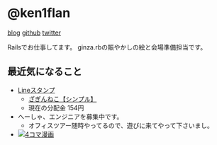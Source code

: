 # @ken1flan

[blog](https://www.tumblr.com/blog/ken1flan)
[github](https://github.com/ken1flan)
[twitter](https://twitter.com/ken1flan)

Railsでお仕事してます。
ginza.rbの賑やかしの絵と会場準備担当です。

## 最近気になること
* [Lineスタンプ](https://github.com/ginzarb/zagin_stamps)
  * [ざぎんねこ【シンプル】](https://store.line.me/stickershop/product/1362490)
  * 現在の分配金 154円
* へーしゃ、エンジニアを募集中です。
  * オフィスツアー随時やってるので、遊びに来てやって下さいまし。
* [![4コマ漫画](http://zagin-stamp-generator.herokuapp.com/images/comic_sample.png)](http://zagin-stamp-generator.herokuapp.com/comic/form)
